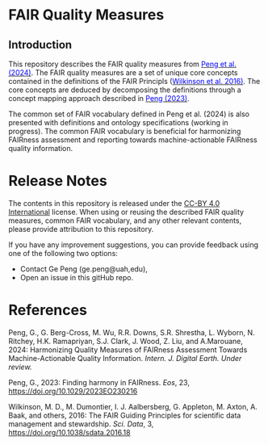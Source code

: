 FAIR Quality Measures
=====================

**Introduction**
-----------------

This repository describes the FAIR quality measures from [<span class="underline" style="color:blue">Peng et al. (2024)</span>](https://doi.org/10.5281/zenodo.10533920). The FAIR quality measures are a set of unique core concepts contained in the definitions of the FAIR Principls ([<span class="underline" style="color:blue">Wilkinson et al. 2016)</span>](https://doi.org/10.1038/sdata.2016.18). The core concepts are deduced by decomposing the definitions through a concept mapping approach described in [<span class="underline" style="color:blue">Peng (2023)</span>](https://doi.org/10.1029/2023EO230216).

The common set of FAIR vocabulary defined in Peng et al. (2024) is also presented with definitions and ontology specifications (working in progress). The common FAIR vocabulary is beneficial for harmonizing FAIRness assessment and reporting towards machine-actionable FAIRness quality information.

Release Notes
=============
The contents in this repository is released under the [<span class="underline">CC-BY 4.0
International</span>](https://creativecommons.org/licenses/by/4.0/legalcode)
license. When using or reusing the described FAIR quality measures, common FAIR vocabulary, and any other relevant contents, please provide attribution
to this repository.

If you have any improvement suggestions, you can provide feedback using one of the following two options:
* Contact Ge Peng (ge.peng@uah,edu),
* Open an issue in this gitHub repo.

References
==========
Peng, G., G. Berg-Cross, M. Wu, R.R. Downs, S.R. Shrestha, L. Wyborn, N. Ritchey, H.K. Ramapriyan, S.J. Clark, J. Wood, Z. Liu, and A.Marouane, 2024: Harmonizing Quality Measures of FAIRness Assessment Towards Machine-Actionable Quality Information. _Intern. J. Digital Earth. Under review._

Peng, G., 2023: Finding harmony in FAIRness. _Eos_, 23, https://doi.org/10.1029/2023EO230216

Wilkinson, M. D.,  M. Dumontier, I. J. Aalbersberg, G. Appleton, M. Axton, A. Baak, and others, 2016: The FAIR Guiding Principles for scientific data management and stewardship. _Sci. Data_, 3,  https://doi.org/10.1038/sdata.2016.18
